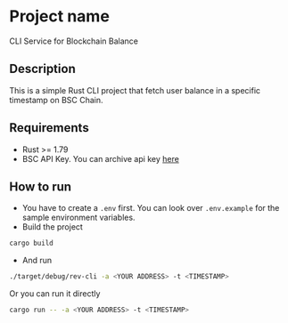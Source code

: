 # Project name

CLI Service for Blockchain Balance

## Description

This is a simple Rust CLI project that fetch user balance in a specific timestamp on BSC Chain.

## Requirements

- Rust >= 1.79
- BSC API Key. You can archive api key [here](https://bscscan.com/myapikey)

## How to run

- You have to create a `.env` first. You can look over `.env.example` for the sample environment variables.
- Build the project

```sh
cargo build
```

- And run

```sh
./target/debug/rev-cli -a <YOUR ADDRESS> -t <TIMESTAMP>
```

Or you can run it directly

```sh
cargo run -- -a <YOUR ADDRESS> -t <TIMESTAMP>
```
